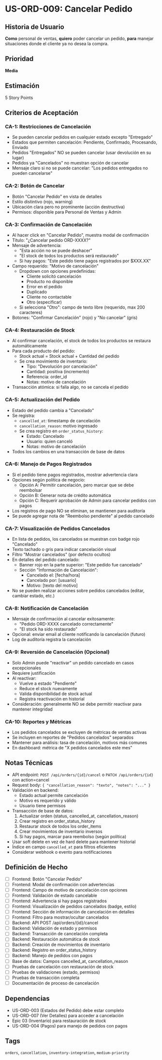 # US-ORD-009: Cancelar Pedido

## Historia de Usuario
**Como** personal de ventas,
**quiero** poder cancelar un pedido,
**para** manejar situaciones donde el cliente ya no desea la compra.

## Prioridad
**Media**

## Estimación
5 Story Points

## Criterios de Aceptación

### CA-1: Restricciones de Cancelación
- Se pueden cancelar pedidos en cualquier estado excepto "Entregado"
- Estados que permiten cancelación: Pendiente, Confirmado, Procesando, Enviado
- Pedidos "Entregados" NO se pueden cancelar (usar devolución en su lugar)
- Pedidos ya "Cancelados" no muestran opción de cancelar
- Mensaje claro si no se puede cancelar: "Los pedidos entregados no pueden cancelarse"

### CA-2: Botón de Cancelar
- Botón "Cancelar Pedido" en vista de detalles
- Estilo distintivo (rojo, warning)
- Ubicación clara pero no prominente (acción destructiva)
- Permisos: disponible para Personal de Ventas y Admin

### CA-3: Confirmación de Cancelación
- Al hacer click en "Cancelar Pedido", muestra modal de confirmación
- Título: "¿Cancelar pedido ORD-XXXX?"
- Mensaje de advertencia:
  - "Esta acción no se puede deshacer"
  - "El stock de todos los productos será restaurado"
  - Si hay pagos: "Este pedido tiene pagos registrados por $XXX.XX"
- Campo requerido: "Motivo de cancelación"
  - Dropdown con opciones predefinidas:
    - Cliente solicitó cancelación
    - Producto no disponible
    - Error en el pedido
    - Duplicado
    - Cliente no contactable
    - Otro (especificar)
  - Si selecciona "Otro": campo de texto libre (requerido, max 200 caracteres)
- Botones: "Confirmar Cancelación" (rojo) y "No cancelar" (gris)

### CA-4: Restauración de Stock
- Al confirmar cancelación, el stock de todos los productos se restaura automáticamente
- Para cada producto del pedido:
  - Stock actual = Stock actual + Cantidad del pedido
  - Se crea movimiento de inventario:
    - Tipo: "Devolución por cancelación"
    - Cantidad: positiva (incremento)
    - Referencia: order_id
    - Notas: motivo de cancelación
- Transacción atómica: si falla algo, no se cancela el pedido

### CA-5: Actualización del Pedido
- Estado del pedido cambia a "Cancelado"
- Se registra:
  - `cancelled_at`: timestamp de cancelación
  - `cancellation_reason`: motivo ingresado
  - Se crea registro en `order_status_history`:
    - Estado: Cancelado
    - Usuario: quien canceló
    - Notas: motivo de cancelación
- Todos los cambios en una transacción de base de datos

### CA-6: Manejo de Pagos Registrados
- Si el pedido tiene pagos registrados, mostrar advertencia clara
- Opciones según política de negocio:
  - Opción A: Permitir cancelación, pero marcar que se debe reembolsar
  - Opción B: Generar nota de crédito automática
  - Opción C: Requerir aprobación de Admin para cancelar pedidos con pagos
- Los registros de pago NO se eliminan, se mantienen para auditoría
- Se puede agregar nota de "Reembolso pendiente" al pedido cancelado

### CA-7: Visualización de Pedidos Cancelados
- En lista de pedidos, los cancelados se muestran con badge rojo "Cancelado"
- Texto tachado o gris para indicar cancelación visual
- Filtro "Mostrar cancelados" (por defecto ocultos)
- En detalles del pedido cancelado:
  - Banner rojo en la parte superior: "Este pedido fue cancelado"
  - Sección "Información de Cancelación":
    - Cancelado el: [fecha/hora]
    - Cancelado por: [usuario]
    - Motivo: [texto del motivo]
- No se pueden realizar acciones sobre pedidos cancelados (editar, cambiar estado, etc.)

### CA-8: Notificación de Cancelación
- Mensaje de confirmación al cancelar exitosamente:
  - "Pedido ORD-XXXX cancelado correctamente"
  - "El stock ha sido restaurado"
- Opcional: enviar email al cliente notificando la cancelación (futuro)
- Log de auditoría registra la cancelación

### CA-9: Reversión de Cancelación (Opcional)
- Solo Admin puede "reactivar" un pedido cancelado en casos excepcionales
- Requiere justificación
- Al reactivar:
  - Vuelve a estado "Pendiente"
  - Reduce el stock nuevamente
  - Valida disponibilidad de stock actual
  - Registra reactivación en historial
- Consideración: generalmente NO se debe permitir reactivar para mantener integridad

### CA-10: Reportes y Métricas
- Los pedidos cancelados se excluyen de métricas de ventas activas
- Se incluyen en reportes de "Pedidos cancelados" separados
- Mantener para análisis: tasa de cancelación, motivos más comunes
- En dashboard: métrica de "X pedidos cancelados este mes"

## Notas Técnicas
- API endpoint: `POST /api/orders/{id}/cancel` o `PATCH /api/orders/{id}` con action=cancel
- Request body: `{ "cancellation_reason": "texto", "notes": "..." }`
- Validación en backend:
  - Estado actual permite cancelación
  - Motivo es requerido y válido
  - Usuario tiene permisos
- Transacción de base de datos:
  1. Actualizar orden (status, cancelled_at, cancellation_reason)
  2. Crear registro en order_status_history
  3. Restaurar stock de todos los order_items
  4. Crear movimientos de inventario inversos
  5. Si hay pagos, marcar para reembolso (según política)
- Usar soft delete en vez de hard delete para mantener historial
- Índice en campo `cancelled_at` para filtros eficientes
- Considerar webhook o evento para notificaciones

## Definición de Hecho
- [ ] Frontend: Botón "Cancelar Pedido"
- [ ] Frontend: Modal de confirmación con advertencias
- [ ] Frontend: Campo de motivo de cancelación con opciones
- [ ] Frontend: Validación de estado cancelable
- [ ] Frontend: Advertencia si hay pagos registrados
- [ ] Frontend: Visualización de pedidos cancelados (badge, estilo)
- [ ] Frontend: Sección de información de cancelación en detalles
- [ ] Frontend: Filtro para mostrar/ocultar cancelados
- [ ] Backend: API POST /api/orders/{id}/cancel
- [ ] Backend: Validación de estado y permisos
- [ ] Backend: Transacción de cancelación completa
- [ ] Backend: Restauración automática de stock
- [ ] Backend: Creación de movimientos de inventario
- [ ] Backend: Registro en order_status_history
- [ ] Backend: Manejo de pedidos con pagos
- [ ] Base de datos: Campos cancelled_at, cancellation_reason
- [ ] Pruebas de cancelación con restauración de stock
- [ ] Pruebas de validaciones (estado, permisos)
- [ ] Pruebas de transacción completa
- [ ] Documentación de proceso de cancelación

## Dependencias
- US-ORD-003 (Estados del Pedido) debe estar completo
- US-ORD-007 (Ver Detalles) para acceder a cancelación
- Epic 03 (Inventario) para restauración de stock
- US-ORD-004 (Pagos) para manejo de pedidos con pagos

## Tags
`orders`, `cancellation`, `inventory-integration`, `medium-priority`
